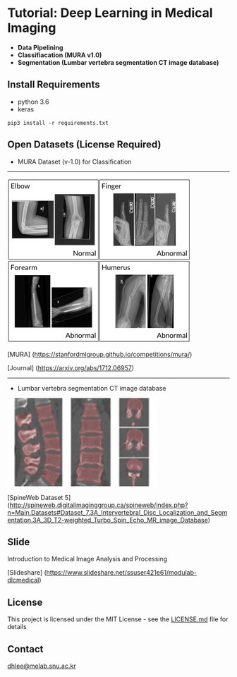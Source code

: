 # Tutorial: Deep Learning in Medical Imaging 

- **Data Pipelining**
- **Classifiacation (MURA v1.0)**
- **Segmentation (Lumbar vertebra segmentation CT image database)**


## Install Requirements

- python 3.6
- keras
```
pip3 install -r requirements.txt
```

## Open Datasets (License Required)

- MURA Dataset (v-1.0) for Classification
---
![MURA Dataset](./assets/MURA.png)


[MURA] (https://stanfordmlgroup.github.io/competitions/mura/)

[Journal] (https://arxiv.org/abs/1712.06957)


---
- Lumbar vertebra segmentation CT image database

![Lumbar vertebra segmentation CT image database](./assets/DatabaseVertebraSegmentation.jpg)


[SpineWeb Dataset 5] (http://spineweb.digitalimaginggroup.ca/spineweb/index.php?n=Main.Datasets#Dataset_7.3A_Intervertebral_Disc_Localization_and_Segmentation.3A_3D_T2-weighted_Turbo_Spin_Echo_MR_image_Database)

## Slide

Introduction to Medical Image Analysis and Processing

[Slideshare] (https://www.slideshare.net/ssuser421e61/modulab-dlcmedical)


## License

This project is licensed under the MIT License - see the [LICENSE.md](LICENSE.md) file for details

## Contact

dhlee@melab.snu.ac.kr

